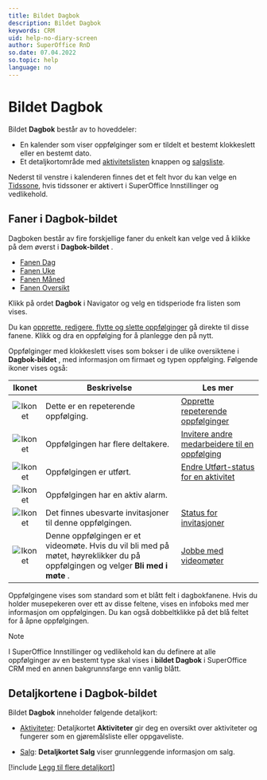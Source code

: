```yaml
---
title: Bildet Dagbok
description: Bildet Dagbok
keywords: CRM
uid: help-no-diary-screen
author: SuperOffice RnD
so.date: 07.04.2022
so.topic: help
language: no
---
```


# Bildet Dagbok

Bildet **Dagbok** består av to hoveddeler:

* En kalender som viser oppfølginger som er tildelt et bestemt klokkeslett eller en bestemt dato.
* Et detaljkortområde med [aktivitetslisten][6] knappen og [salgsliste][7].

Nederst til venstre i kalenderen finnes det et felt hvor du kan velge en [Tidssone][12], hvis tidssoner er aktivert i SuperOffice Innstillinger og vedlikehold.

## Faner i Dagbok-bildet

Dagboken består av fire forskjellige faner du enkelt kan velge ved å klikke på dem øverst i  **Dagbok-bildet** .

* [Fanen Dag][2]
* [Fanen Uke][3]
* [Fanen Måned][4]
* [Fanen Oversikt][5]

Klikk på ordet **Dagbok** i Navigator og velg en tidsperiode fra listen som vises.

Du kan [opprette, redigere, flytte og slette oppfølginger][13] gå direkte til disse fanene. Klikk og dra en oppfølging for å planlegge den på nytt.

Oppfølginger med klokkeslett vises som bokser i de ulike oversiktene i  **Dagbok-bildet** , med informasjon om firmaet og typen oppfølging. Følgende ikoner vises også:

| Ikonet | Beskrivelse | Les mer |
|:-:|---|---|
| ![Ikonet][img1] | Dette er en repeterende oppfølging. | [Opprette repeterende oppfølginger][11] |
| ![Ikonet][img2] | Oppfølgingen har flere deltakere. | [Invitere andre medarbeidere til en oppfølging][12] |
| ![Ikonet][img3] | Oppfølgingen er utført. | [Endre Utført-status for en aktivitet][8] |
| ![Ikonet][img4] | Oppfølgingen har en aktiv alarm. | |
| ![Ikonet][img5] | Det finnes ubesvarte invitasjoner til denne oppfølgingen. | [Status for invitasjoner][9] |
| ![Ikonet][img6] | Denne oppfølgingen er et videomøte. Hvis du vil bli med på møtet, høyreklikker du på oppfølgingen og velger **Bli med i møte** . | [Jobbe med videomøter][10] |

Oppfølgingene vises som standard som et blått felt i dagbokfanene. Hvis du holder musepekeren over ett av disse feltene, vises en infoboks med mer informasjon om oppfølgingen. Du kan også dobbeltklikke på det blå feltet for å åpne oppfølgingen.

> [!NOTE]
> I SuperOffice Innstillinger og vedlikehold kan du definere at alle oppfølginger av en bestemt type skal vises i **bildet Dagbok** i SuperOffice CRM med en annen bakgrunnsfarge enn vanlig blått.

## Detaljkortene i Dagbok-bildet

Bildet **Dagbok** inneholder følgende detaljkort:

* [Aktiviteter][6]: Detaljkortet **Aktiviteter** gir deg en oversikt over aktiviteter og fungerer som en gjøremålsliste eller oppgaveliste.

* [Salg][7]: **Detaljkortet Salg** viser grunnleggende informasjon om salg.

[!include [Legg til flere detaljkort](../../../learn/includes/more-tab.md)]

<!-- Referenced links -->
[2]: day.md
[3]: week.md
[4]: month.md
[5]: view.md
[6]: activities-tab.md
[7]: sales-tab.md
[8]: ../change-completed-status.md
[9]: ../invitation/index.md#status
[10]: ../video-meetings.md
[11]: ../recurrence/create.md
[12]: ../invitation/index.md
[13]: ../index.md

<!-- Referenced images -->
[img1]: ../../../../media/icons/recurring-booking-assignment.bmp
[img2]: ../../../../../common/icons/diary-participants.png
[img3]: ../../../../../common/icons/diary-complete.png
[img4]: ../../../../../common/icons/diary-alarm.png
[img5]: ../../../../../common/icons/diary-tentative.png
[img6]: ../../../../../common/icons/diary-videocall.png
